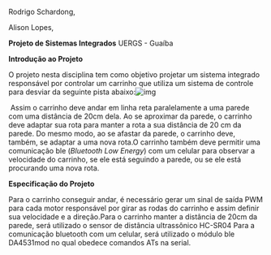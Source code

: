 Rodrigo Schardong, 

Alison Lopes, 

**Projeto de Sistemas Integrados** UERGS - Guaíba

**Introdução ao Projeto**

O projeto nesta disciplina tem como objetivo projetar um sistema integrado responsável por controlar um carrinho que utiliza um sistema de controle para desviar da seguinte pista abaixo:![img](https://lh4.googleusercontent.com/qsuyDT5ylznt1MZwGiHyvg38Bj8C3LjvCYalcKTt9BoXBn7kSJwC1EHsrkTy7n5NWSOZWAgb2buFQ2rv5QhzFvI7HRcXEvkAKOnqVOsgMWSiCKjudE9JtvT2V-OdS7JM5l2DTC3p)

​	Assim o carrinho deve andar em linha reta paralelamente a uma parede com uma distância de 20cm dela. Ao se aproximar da parede, o carrinho deve adaptar sua rota para manter a rota a sua distância de 20 cm da parede. Do mesmo modo, ao se afastar da parede, o carrinho deve, também, se adaptar a uma nova rota.O carrinho também deve permitir uma comunicação ble (*Bluetooth Low Energy*) com um celular para observar a velocidade do carrinho, se ele está seguindo a parede, ou se ele está procurando uma nova rota.

**Especificação do Projeto**

Para o carrinho conseguir andar, é necessário gerar um sinal de saída PWM para cada motor responsável por girar as rodas do carrinho e assim definir sua velocidade e a direção.Para o carrinho manter a distância de 20cm da parede, será utilizado o sensor de distância ultrassônico HC-SR04 Para a comunicação bluetooth com um celular, será utilizado o módulo ble DA4531mod no qual obedece comandos ATs na serial.